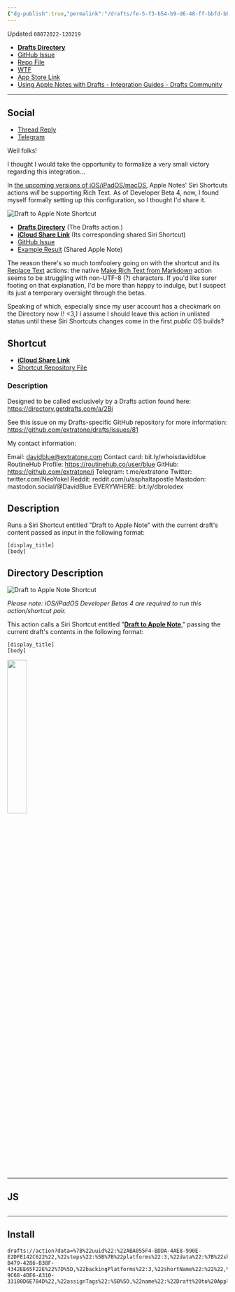 ```yaml
---
{"dg-publish":true,"permalink":"/drafts/fe-5-f3-b54-b9-d6-48-ff-bbfd-bb-699-e380-c4-f/","dgHomeLink":true,"dgPassFrontmatter":false}
---
```


Updated `08072022-120219`

- [**Drafts Directory**](https://directory.getdrafts.com/a/2Bi)
- [GitHub Issue](https://github.com/extratone/drafts/issues/81)
- [Repo File](https://github.com/extratone/drafts/blob/main/actions/DrafttoAppleNote.draftsAction)
- [WTF](https://davidblue.wtf/drafts/FE5F3B54-B9D6-48FF-BBFD-BB699E380C4F.html)
- [App Store Link](https://apps.apple.com/us/app/notes/id1110145109)
- [Using Apple Notes with Drafts - Integration Guides - Drafts Community](https://forums.getdrafts.com/t/using-apple-notes-with-drafts/899)

---

## Social

- [Thread Reply](https://forums.getdrafts.com/t/using-apple-notes-with-drafts/899/21)
- [Telegram](https://t.me/draftsapp/241)

<script async="" src="https://telegram.org/js/telegram-widget.js?1" data-telegram-post="draftsapp/241" data-width="100%"></script>

Well folks! 

I thought I would take the opportunity to formalize a very small victory regarding this integration...

In [the upcoming versions of iOS/iPadOS/macOS](https://www.matthewcassinelli.com/ios16-actions-shortcuts/), Apple Notes' Siri Shortcuts actions *will* be supporting Rich Text. As of Developer Beta 4, now, I found myself formally setting up this configuration, so I thought I'd share it.

![Draft to Apple Note Shortcut](https://user-images.githubusercontent.com/43663476/183301287-5fe0275f-3f4b-4fb9-b4d5-979f07bff620.png)

- [**Drafts Directory**](https://directory.getdrafts.com/a/2Bi) (The Drafts action.)
- [**iCloud Share Link**](https://www.icloud.com/shortcuts/1944ea6b1a7849e7aa39c1c07a4b4bd6) (Its corresponding shared Siri Shortcut)
- [GitHub Issue](https://github.com/extratone/drafts/issues/81)
- [Example Result](https://www.icloud.com/notes/053P3w2CeSRPryGQcjadduzVA#Draft_to_Apple_Note) (Shared Apple Note)

The reason there's so much tomfoolery going on with the shortcut and its [Replace Text](https://matthewcassinelli.com/actions/replace-text/) actions: the native [Make Rich Text from Markdown](https://matthewcassinelli.com/actions/make-rich-text-from-markdown/) action seems to be struggling with non-UTF-8 (?) characters. If you'd like surer footing on that explanation, I'd be more than happy to indulge, but I suspect its just a temporary oversight through the betas.

Speaking of which, especially since my user account has a checkmark on the Directory now (! <3,) I assume I should leave this action in unlisted status until these Siri Shortcuts changes come in the first *public* OS builds?

## Shortcut

- [**iCloud Share Link**](https://www.icloud.com/shortcuts/1944ea6b1a7849e7aa39c1c07a4b4bd6)
- [Shortcut Repository File](https://github.com/extratone/drafts/blob/main/shortcuts/DrafttoAppleNote.shortcut)

### Description

Designed to be called exclusively by a Drafts action found here: https://directory.getdrafts.com/a/2Bi

See this issue on my Drafts-specific GitHub repository for more information: https://github.com/extratone/drafts/issues/81

My contact information:

Email: davidblue@extratone.com
Contact card: bit.ly/whoisdavidblue
RoutineHub Profile: https://routinehub.co/user/blue
GitHub: https://github.com/extratone/i
Telegram: t.me/extratone
Twitter: twitter.com/NeoYokel
Reddit: reddit.com/u/asphaltapostle
Mastodon: mastodon.social/@DavidBlue
EVERYWHERE: bit.ly/dbrolodex

## Description

Runs a Siri Shortcut entitled "Draft to Apple Note" with the current draft's content passed as input in the following format:
```
[display_title]
[body]
```

## Directory Description

![Draft to Apple Note Shortcut](https://user-images.githubusercontent.com/43663476/183301287-5fe0275f-3f4b-4fb9-b4d5-979f07bff620.png)

*Please note: iOS/iPadOS Developer Betas 4 are required to run this action/shortcut pair.*

This action calls a Siri Shortcut entitled "[**Draft to Apple Note**](https://www.icloud.com/shortcuts/1944ea6b1a7849e7aa39c1c07a4b4bd6)," passing the current draft's contents in the following format:

```
[display_title]
[body]
```

<img src="https://user-images.githubusercontent.com/43663476/183300508-7c0812a9-9c22-4ad1-aeeb-c3533f4c0519.png" width="30%"></img>

---

## JS

```js
```

---

## Install

```
drafts://action?data=%7B%22uuid%22:%22ABA055F4-BDDA-4AE8-990E-E2DFE142C622%22,%22steps%22:%5B%7B%22platforms%22:3,%22data%22:%7B%22shortcutID%22:%22%22,%22waitForResponse%22:%22true%22,%22returnToDrafts%22:%22true%22,%22shortcutName%22:%22Draft%20to%20Apple%20Note%22,%22template%22:%22%5B%5Bdisplay_title%5D%5D%5Cn%5B%5Bbody%5D%5D%22,%22templateType%22:%22legacy%22%7D,%22type%22:%22runShortcut%22,%22isEnabled%22:true,%22uuid%22:%225B741902-B479-4286-B38F-4342EE65F22E%22%7D%5D,%22backingPlatforms%22:3,%22shortName%22:%22%22,%22shouldConfirm%22:false,%22disposition%22:0,%22keyCommand%22:%7B%22optionKey%22:true,%22input%22:%22A%22,%22controlKey%22:false,%22commandKey%22:false,%22type%22:%22action%22,%22discoverabilityTitle%22:%22Draft%20to%20Apple%20Note%22,%22shiftKey%22:false%7D,%22logLevel%22:2,%22groupDisposition%22:0,%22notificationType%22:2,%22tintColor%22:%22yellow%22,%22actionDescription%22:%22Runs%20a%20Siri%20Shortcut%20entitled%20%5C%22Draft%20to%20Apple%20Note%5C%22%20with%20the%20current%20draft's%20content%20passed%20as%20input%20in%20the%20following%20format:%5Cn%5Cn%60%60%60%5Cn%5Bdisplay_title%5D%5Cn%5Bbody%5D%5Cn%60%60%60%22,%22keyUseIcon%22:false,%22icon%22:%22memo%22,%22visibility%22:96,%22backingIsSeparator%22:false,%22groupUUID%22:%22DB5C51F1-9C68-4DE6-A310-33180D6E784D%22,%22assignTags%22:%5B%5D,%22name%22:%22Draft%20to%20Apple%20Note%22%7D
```